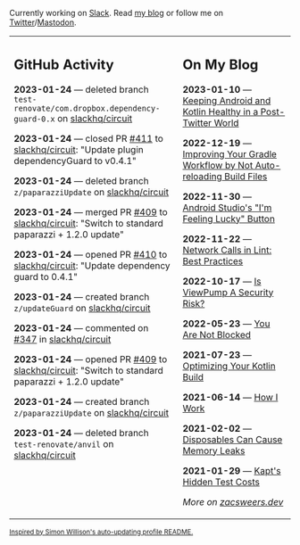 Currently working on [Slack](https://slack.com/). Read [my blog](https://zacsweers.dev/) or follow me on [Twitter](https://twitter.com/ZacSweers)/[Mastodon](https://hachyderm.io/@ZacSweers).

<table><tr><td valign="top" width="60%">

## GitHub Activity
<!-- githubActivity starts -->
**2023-01-24** — deleted branch `test-renovate/com.dropbox.dependency-guard-0.x` on [slackhq/circuit](https://github.com/slackhq/circuit)

**2023-01-24** — closed PR [#411](https://github.com/slackhq/circuit/pull/411) to [slackhq/circuit](https://github.com/slackhq/circuit): "Update plugin dependencyGuard to v0.4.1"

**2023-01-24** — deleted branch `z/paparazziUpdate` on [slackhq/circuit](https://github.com/slackhq/circuit)

**2023-01-24** — merged PR [#409](https://github.com/slackhq/circuit/pull/409) to [slackhq/circuit](https://github.com/slackhq/circuit): "Switch to standard paparazzi + 1.2.0 update"

**2023-01-24** — opened PR [#410](https://github.com/slackhq/circuit/pull/410) to [slackhq/circuit](https://github.com/slackhq/circuit): "Update dependency guard to 0.4.1"

**2023-01-24** — created branch `z/updateGuard` on [slackhq/circuit](https://github.com/slackhq/circuit)

**2023-01-24** — commented on [#347](https://github.com/slackhq/circuit/pull/347#issuecomment-1401452725) in [slackhq/circuit](https://github.com/slackhq/circuit)

**2023-01-24** — opened PR [#409](https://github.com/slackhq/circuit/pull/409) to [slackhq/circuit](https://github.com/slackhq/circuit): "Switch to standard paparazzi + 1.2.0 update"

**2023-01-24** — created branch `z/paparazziUpdate` on [slackhq/circuit](https://github.com/slackhq/circuit)

**2023-01-24** — deleted branch `test-renovate/anvil` on [slackhq/circuit](https://github.com/slackhq/circuit)
<!-- githubActivity ends -->
</td><td valign="top" width="40%">

## On My Blog
<!-- blog starts -->
**2023-01-10** — [Keeping Android and Kotlin Healthy in a Post-Twitter World](https://www.zacsweers.dev/keeping-android-healthy/)

**2022-12-19** — [Improving Your Gradle Workflow by Not Auto-reloading Build Files](https://www.zacsweers.dev/improving-your-workflow-by-not-auto-reloading-build-files/)

**2022-11-30** — [Android Studio's "I'm Feeling Lucky" Button](https://www.zacsweers.dev/android-studios-im-feeling-lucky-button/)

**2022-11-22** — [Network Calls in Lint: Best Practices](https://www.zacsweers.dev/network-calls-in-lint-best-practices/)

**2022-10-17** — [Is ViewPump A Security Risk?](https://www.zacsweers.dev/is-viewpump-a-security-risk/)

**2022-05-23** — [You Are Not Blocked](https://www.zacsweers.dev/you-are-not-blocked/)

**2021-07-23** — [Optimizing Your Kotlin Build](https://www.zacsweers.dev/optimizing-your-kotlin-build/)

**2021-06-14** — [How I Work](https://www.zacsweers.dev/how-i-work/)

**2021-02-02** — [Disposables Can Cause Memory Leaks](https://www.zacsweers.dev/disposables-can-cause-memory-leaks/)

**2021-01-29** — [Kapt's Hidden Test Costs](https://www.zacsweers.dev/kapts-hidden-test-costs/)
<!-- blog ends -->
_More on [zacsweers.dev](https://zacsweers.dev/)_
</td></tr></table>

<sub><a href="https://simonwillison.net/2020/Jul/10/self-updating-profile-readme/">Inspired by Simon Willison's auto-updating profile README.</a></sub>